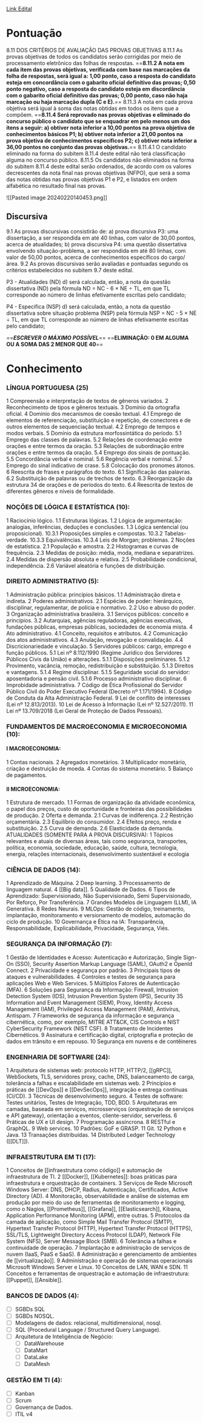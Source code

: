 
[Link Edital](https://cdn.cebraspe.org.br/concursos/BCB_24/arquivos/ED_1_BCB_23_ABERTURA_ATUALIZADO_RET_4.PDF)

# Pontuação
8.11 DOS CRITÉRIOS DE AVALIAÇÃO DAS PROVAS OBJETIVAS 
	8.11.1 As provas objetivas de todos os candidatos serão corrigidas por meio de processamento eletrônico das folhas de respostas. 
	==**8.11.2 A nota em cada item das provas objetivas, verificada com base nas marcações da folha de respostas, será igual a: 1,00 ponto, caso a resposta do candidato esteja em concordância com o gabarito oficial definitivo das provas; 0,50 ponto negativo, caso a resposta do candidato esteja em discordância com o gabarito oficial definitivo das provas; 0,00 ponto, caso não haja marcação ou haja marcação dupla (C e E).**== 
	8.11.3 A nota em cada prova objetiva será igual à soma das notas obtidas em todos os itens que a compõem. 
	==**8.11.4 Será reprovado nas provas objetivas e eliminado do concurso público o candidato que se enquadrar em pelo menos um dos itens a seguir: a) obtiver nota inferior a 10,00 pontos na prova objetiva de conhecimentos básicos P1; b) obtiver nota inferior a 21,00 pontos na prova objetiva de conhecimentos específicos P2; c) obtiver nota inferior a 36,00 pontos no conjunto das provas objetivas.**== 
		8.11.4.1 O candidato eliminado na forma do subitem 8.11.4 deste edital não terá classificação alguma no concurso público. 
	8.11.5 Os candidatos não eliminados na forma do subitem 8.11.4 deste edital serão ordenados, de acordo com os valores decrescentes da nota final nas provas objetivas (NFPO), que será a soma das notas obtidas nas provas objetivas P1 e P2, e listados em ordem alfabética no resultado final nas provas.

![[Pasted image 20240220140453.png]]

## Discursiva
9.1 As provas discursivas consistirão de: a) prova discursiva P3: uma dissertação, a ser respondida em até 40 linhas, com valor de 30,00 pontos, acerca de atualidades; b) prova discursiva P4: uma questão dissertativa envolvendo situação-problema, a ser respondida em até 80 linhas, com valor de 50,00 pontos, acerca de conhecimentos específicos do cargo/área. 9.2 As provas discursivas serão avaliadas e pontuadas segundo os critérios estabelecidos no subitem 9.7 deste edital.

P3 - Atualidades (ND)
d) será calculada, então, a nota da questão dissertativa (ND) pela fórmula ND = NC - 6 × NE ÷ TL, em que TL corresponde ao número de linhas efetivamente escritas pelo candidato;

P4 - Especifica (NSP)
d) será calculada, então, a nota da questão dissertativa sobre situação problema (NSP) pela fórmula NSP = NC - 5 × NE ÷ TL, em que TL corresponde ao número de linhas efetivamente escritas pelo candidato;

==***ESCREVER O MÁXIMO POSSÍVEL***==
==**ELIMINAÇÃO: 0 EM ALGUMA OU A SOMA DAS 2 MENOR QUE 40**==

# Conhecimento
### LÍNGUA PORTUGUESA (25)
1 Compreensão e interpretação de textos de gêneros variados. 2 Reconhecimento de tipos e gêneros textuais. 3 Domínio da ortografia oficial. 4 Domínio dos mecanismos de coesão textual. 4.1 Emprego de elementos de referenciação, substituição e repetição, de conectores e de outros elementos de sequenciação textual. 4.2 Emprego de tempos e modos verbais. 5 Domínio da estrutura morfossintática do período. 5.1 Emprego das classes de palavras. 5.2 Relações de coordenação entre orações e entre termos da oração. 5.3 Relações de subordinação entre orações e entre termos da oração. 5.4 Emprego dos sinais de pontuação. 5.5 Concordância verbal e nominal. 5.6 Regência verbal e nominal. 5.7 Emprego do sinal indicativo de crase. 5.8 Colocação dos pronomes átonos. 6 Reescrita de frases e parágrafos do texto. 6.1 Significação das palavras. 6.2 Substituição de palavras ou de trechos de texto. 6.3 Reorganização da estrutura 34 de orações e de períodos do texto. 6.4 Reescrita de textos de diferentes gêneros e níveis de formalidade.
### NOÇÕES DE LÓGICA E ESTATÍSTICA (10): 
1 Raciocínio lógico. 1.1 Estruturas lógicas. 1.2 Lógica de argumentação: analogias, inferências, deduções e conclusões. 1.3 Lógica sentencial (ou proposicional). 10.3.1 Proposições simples e compostas. 10.3.2 Tabelas-verdade. 10.3.3 Equivalências. 10.3.4 Leis de Morgan; problemas. 2 Noções de estatística. 2.1 População e amostra. 2.2 Histogramas e curvas de frequência. 2.3 Medidas de posição: média, moda, mediana e separatrizes. 2.4 Medidas de dispersão absoluta e relativa. 2.5 Probabilidade condicional, independência. 2.6 Variável aleatória e funções de distribuição. 
### DIREITO ADMINISTRATIVO (5): 
1 Administração pública: princípios básicos. 1.1 Administração direta e indireta. 2 Poderes administrativos. 2.1 Espécies de poder: hierárquico, disciplinar, regulamentar, de polícia e normativo. 2.2 Uso e abuso do poder. 3 Organização administrativa brasileira. 3.1 Serviços públicos: conceito e princípios. 3.2 Autarquias, agências reguladoras, agências executivas, fundações públicas, empresas públicas, sociedades de economia mista. 4 Ato administrativo. 4.1 Conceito, requisitos e atributos. 4.2 Comunicação dos atos administrativos. 4.3 Anulação, revogação e convalidação. 4.4 Discricionariedade e vinculação. 5 Servidores públicos: cargo, emprego e função públicos. 5.1 Lei nº 8.112/1990 (Regime Jurídico dos Servidores Públicos Civis da União) e alterações. 5.1.1 Disposições preliminares. 5.1.2 Provimento, vacância, remoção, redistribuição e substituição. 5.1.3 Direitos e vantagens. 5.1.4 Regime disciplinar. 5.1.5 Seguridade social do servidor: aposentadoria e pensão civil. 5.1.6 Processo administrativo disciplinar. 6 Improbidade administrativa. 7 Código de Ética Profissional do Servidor Público Civil do Poder Executivo Federal (Decreto nº 1.171/1994). 8 Código de Conduta da Alta Administração Federal. 9 Lei de conflito de interesses (Lei nº 12.813/2013). 10 Lei de Acesso à Informação (Lei nº 12.527/2011). 11 Lei nº 13.709/2018 (Lei Geral de Proteção de Dados Pessoais). 
### FUNDAMENTOS DE MACROECONOMIA E MICROECONOMIA (10): 
#### I MACROECONOMIA: 
1 Contas nacionais. 2 Agregados monetários. 3 Multiplicador monetário, criação e destruição de moeda. 4 Contas do sistema monetário. 5 Balanço de pagamentos. 
#### II MICROECONOMIA: 
1 Estrutura de mercado. 1.1 Formas de organização da atividade econômica, o papel dos preços, custo de oportunidade e fronteiras das possibilidades de produção. 2 Oferta e demanda. 2.1 Curvas de indiferença. 2.2 Restrição orçamentária. 2.3 Equilíbrio do consumidor. 2.4 Efeitos preço, renda e substituição. 2.5 Curva de demanda. 2.6 Elasticidade da demanda. ATUALIDADES (SOMENTE PARA A PROVA DISCURSIVA): 1 Tópicos relevantes e atuais de diversas áreas, tais como segurança, transportes, política, economia, sociedade, educação, saúde, cultura, tecnologia, energia, relações internacionais, desenvolvimento sustentável e ecologia
### CIÊNCIA DE DADOS (14): 
1 Aprendizado de Máquina. 2 Deep learning. 3 Processamento de linguagem natural. 4 [[Big data]]. 5 Qualidade de Dados. 6 Tipos de Aprendizado: Supervisionado, Não Supervisionado, Semi Supervisionado, Por Reforço, Por Transferência. 7 Grandes Modelos de Linguagem (LLM), IA Generativa. 8 Redes Neurais. 9 MLOps: Gestão de código, treinamento, implantação, monitoramento e versionamento de modelos, automação do ciclo de produção. 10 Governança e Ética na IA: Transparência, Responsabilidade, Explicabilidade, Privacidade, Segurança, Viés.
### SEGURANÇA DA INFORMAÇÃO (7): 
1 Gestão de Identidades e Acesso: Autenticação e Autorização, Single Sign-On (SSO), Security Assertion Markup Language (SAML), OAuth2 e OpenId Connect. 2 Privacidade e segurança por padrão. 3 Principais tipos de ataques e vulnerabilidades. 4 Controles e testes de segurança para aplicações Web e Web Services. 5 Múltiplos Fatores de Autenticação (MFA). 6 Soluções para Segurança da Informação: Firewall, Intrusion Detection System (IDS), Intrusion Prevention System (IPS), Security 35 Information and Event Management (SIEM), Proxy, Identity Access Management (IAM), Privileged Access Management (PAM), Antivírus, Antispam. 7 Frameworks de segurança da informação e segurança cibernética, como, por exemplo, MITRE ATT&CK, CIS Controls e NIST CyberSecurity Framework (NIST CSF). 8 Tratamento de Incidentes Cibernéticos. 9 Assinatura e certificação digital, criptografia e proteção de dados em trânsito e em repouso. 10 Segurança em nuvens e de contêineres
### ENGENHARIA DE SOFTWARE (24): 
1 Arquitetura de sistemas web: protocolo HTTP, HTTP/2, [[gRPC]], WebSockets, TLS, servidores proxy, cache, DNS, balanceamento de carga, tolerância a falhas e escalabilidade em sistemas web. 2 Princípios e práticas de [[DevOps]] e [[DevSecOps]], integração e entrega contínuas (CI/CD). 3 Técnicas de desenvolvimento seguro. 4 Testes de software: Testes unitários, Testes de Integração, TDD, BDD. 5 Arquiteturas em camadas, baseada em serviços, microsserviços (orquestração de serviços e API gateway), orientação a eventos, cliente-servidor, serverless. 6 Práticas de UX e UI design. 7 Programação assíncrona. 8 RESTful e GraphQL. 9 Web services. 10 Padrões: GoF e GRASP. 11 Git. 12 Python e Java. 13 Transações distribuídas. 14 Distributed Ledger Technology ([[DLT]]).
### INFRAESTRUTURA EM TI (17): 
1 Conceitos de [[infraestrutura como código]] e automação de infraestrutura de TI. 2 [[Docker]], [[Kubernetes]]: boas práticas para infraestrutura e orquestração de containers. 3 Serviços de Rede Microsoft Windows Server: DNS, DHCP, Radius, Autenticação, Certificados, Active Directory (AD). 4 Monitoração, observabilidade e análise de sistemas em produção por meio do uso de ferramentas de monitoramento e logging, como o Nagios, [[Prometheus]], [[Grafana]], [[Elasticsearch]], Kibana, Application Performance Monitoring (APM), entre outras. 5 Protocolos da camada de aplicação, como Simple Mail Transfer Protocol (SMTP), Hypertext Transfer Protocol (HTTP), Hypertext Transfer Protocol (HTTPS), SSL/TLS, Lightweight Directory Access Protocol (LDAP), Network File System (NFS), Server Message Block (SMB). 6 Tolerância a falhas e continuidade de operação. 7 Implantação e administração de serviços de nuvem (IaaS, PaaS e SaaS). 8 Administração e gerenciamento de ambientes de [[virtualização]]. 9 Administração e operação de sistemas operacionais Microsoft Windows Server e Linux. 10 Conceitos de LAN, WAN e SDN. 11 Conceitos e ferramentas de orquestração e automação de infraestrutura: [[Puppet]], [[Ansible]].
### BANCOS DE DADOS (4): 
- [ ] SGBDs SQL
- [ ] SGBDs NOSQL. 
- [ ] Modelagens de dados: relacional, multidimensional, nosql. 
- [ ] SQL (Procedural Language / Structured Query Language). 
- [ ] Arquitetura de Inteligência de Negócio: 
	- [ ] DataWarehouse
	- [ ] DataMart
	- [ ] DataLake
	- [ ] DataMesh
### GESTÃO EM TI (4): 
- [ ] Kanban
- [ ] Scrum
- [ ] Governança de Dados.
- [ ] ITIL v4
